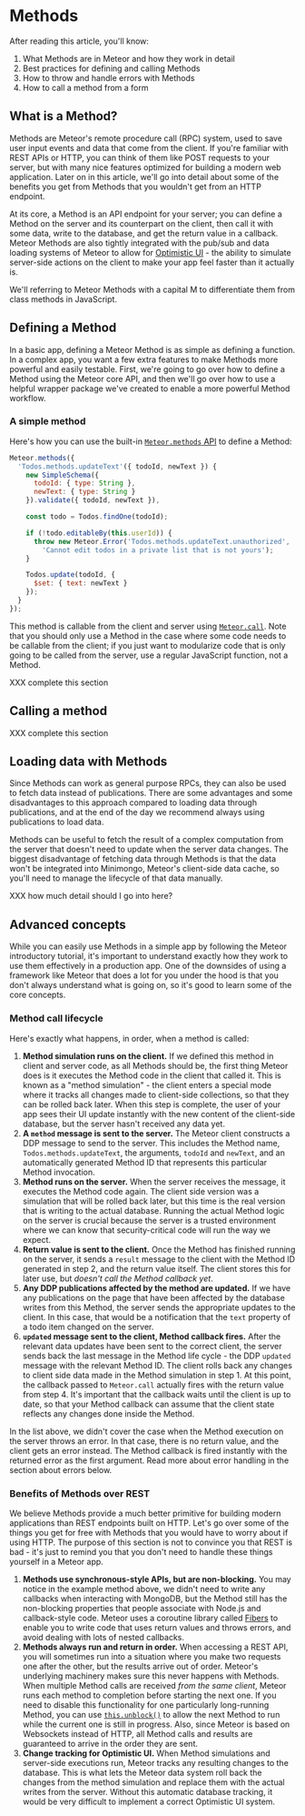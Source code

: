# Methods

After reading this article, you'll know:

1. What Methods are in Meteor and how they work in detail
2. Best practices for defining and calling Methods
3. How to throw and handle errors with Methods
4. How to call a method from a form

## What is a Method?

Methods are Meteor's remote procedure call (RPC) system, used to save user input events and data that come from the client. If you're familiar with REST APIs or HTTP, you can think of them like POST requests to your server, but with many nice features optimized for building a modern web application. Later on in this article, we'll go into detail about some of the benefits you get from Methods that you wouldn't get from an HTTP endpoint.

At its core, a Method is an API endpoint for your server; you can define a Method on the server and its counterpart on the client, then call it with some data, write to the database, and get the return value in a callback. Meteor Methods are also tightly integrated with the pub/sub and data loading systems of Meteor to allow for [Optimistic UI](http://info.meteor.com/blog/optimistic-ui-with-meteor-latency-compensation) - the ability to simulate server-side actions on the client to make your app feel faster than it actually is.

We'll referring to Meteor Methods with a capital M to differentiate them from class methods in JavaScript.

## Defining a Method

In a basic app, defining a Meteor Method is as simple as defining a function. In a complex app, you want a few extra features to make Methods more powerful and easily testable. First, we're going to go over how to define a Method using the Meteor core API, and then we'll go over how to use a helpful wrapper package we've created to enable a more powerful Method workflow.

### A simple method

Here's how you can use the built-in [`Meteor.methods` API](http://docs.meteor.com/#/full/meteor_methods) to define a Method:

```js
Meteor.methods({
  'Todos.methods.updateText'({ todoId, newText }) {
    new SimpleSchema({
      todoId: { type: String },
      newText: { type: String }
    }).validate({ todoId, newText }),

    const todo = Todos.findOne(todoId);

    if (!todo.editableBy(this.userId)) {
      throw new Meteor.Error('Todos.methods.updateText.unauthorized',
        'Cannot edit todos in a private list that is not yours');
    }

    Todos.update(todoId, {
      $set: { text: newText }
    });
  }
});
```

This method is callable from the client and server using [`Meteor.call`](http://docs.meteor.com/#/full/meteor_call). Note that you should only use a Method in the case where some code needs to be callable from the client; if you just want to modularize code that is only going to be called from the server, use a regular JavaScript function, not a Method.

XXX complete this section

## Calling a method

XXX complete this section










## Loading data with Methods

Since Methods can work as general purpose RPCs, they can also be used to fetch data instead of publications. There are some advantages and some disadvantages to this approach compared to loading data through publications, and at the end of the day we recommend always using publications to load data.

Methods can be useful to fetch the result of a complex computation from the server that doesn't need to update when the server data changes. The biggest disadvantage of fetching data through Methods is that the data won't be integrated into Minimongo, Meteor's client-side data cache, so you'll need to manage the lifecycle of that data manually.

XXX how much detail should I go into here?

## Advanced concepts

While you can easily use Methods in a simple app by following the Meteor introductory tutorial, it's important to understand exactly how they work to use them effectively in a production app. One of the downsides of using a framework like Meteor that does a lot for you under the hood is that you don't always understand what is going on, so it's good to learn some of the core concepts.

### Method call lifecycle

Here's exactly what happens, in order, when a method is called:

1. **Method simulation runs on the client.** If we defined this method in client and server code, as all Methods should be, the first thing Meteor does is it executes the Method code in the client that called it. This is known as a "method simulation" - the client enters a special mode where it tracks all changes made to client-side collections, so that they can be rolled back later. When this step is complete, the user of your app sees their UI update instantly with the new content of the client-side database, but the server hasn't received any data yet.
2. **A `method` message is sent to the server.** The Meteor client constructs a DDP message to send to the server. This includes the Method name, `Todos.methods.updateText`, the arguments, `todoId` and `newText`, and an automatically generated Method ID that represents this particular Method invocation.
3. **Method runs on the server.** When the server receives the message, it executes the Method code again. The client side version was a simulation that will be rolled back later, but this time is the real version that is writing to the actual database. Running the actual Method logic on the server is crucial because the server is a trusted environment where we can know that security-critical code will run the way we expect.
4. **Return value is sent to the client.** Once the Method has finished running on the server, it sends a `result` message to the client with the Method ID generated in step 2, and the return value itself. The client stores this for later use, but _doesn't call the Method callback yet_.
5. **Any DDP publications affected by the method are updated.** If we have any publications on the page that have been affected by the database writes from this Method, the server sends the appropriate updates to the client. In this case, that would be a notification that the `text` property of a todo item changed on the server.
6. **`updated` message sent to the client, Method callback fires.** After the relevant data updates have been sent to the correct client, the server sends back the last message in the Method life cycle - the DDP `updated` message with the relevant Method ID. The client rolls back any changes to client side data made in the Method simulation in step 1. At this point, the callback passed to `Meteor.call` actually fires with the return value from step 4. It's important that the callback waits until the client is up to date, so that your Method callback can assume that the client state reflects any changes done inside the Method.

In the list above, we didn't cover the case when the Method execution on the server throws an error. In that case, there is no return value, and the client gets an error instead. The Method callback is fired instantly with the returned error as the first argument. Read more about error handling in the section about errors below.

### Benefits of Methods over REST

We believe Methods provide a much better primitive for building modern applications than REST endpoints built on HTTP. Let's go over some of the things you get for free with Methods that you would have to worry about if using HTTP. The purpose of this section is not to convince you that REST is bad - it's just to remind you that you don't need to handle these things yourself in a Meteor app.

1. **Methods use synchronous-style APIs, but are non-blocking.** You may notice in the example method above, we didn't need to write any callbacks when interacting with MongoDB, but the Method still has the non-blocking properties that people associate with Node.js and callback-style code. Meteor uses a coroutine library called [Fibers](https://github.com/laverdet/node-fibers) to enable you to write code that uses return values and throws errors, and avoid dealing with lots of nested callbacks.
2. **Methods always run and return in order.** When accessing a REST API, you will sometimes run into a situation where you make two requests one after the other, but the results arrive out of order. Meteor's underlying machinery makes sure this never happens with Methods. When multiple Method calls are received _from the same client_, Meteor runs each method to completion before starting the next one. If you need to disable this functionality for one particularly long-running Method, you can use [`this.unblock()`](http://docs.meteor.com/#/full/method_unblock) to allow the next Method to run while the current one is still in progress. Also, since Meteor is based on Websockets instead of HTTP, all Method calls and results are guaranteed to arrive in the order they are sent.
3. **Change tracking for Optimistic UI.** When Method simulations and server-side executions run, Meteor tracks any resulting changes to the database. This is what lets the Meteor data system roll back the changes from the method simulation and replace them with the actual writes from the server. Without this automatic database tracking, it would be very difficult to implement a correct Optimistic UI system.
